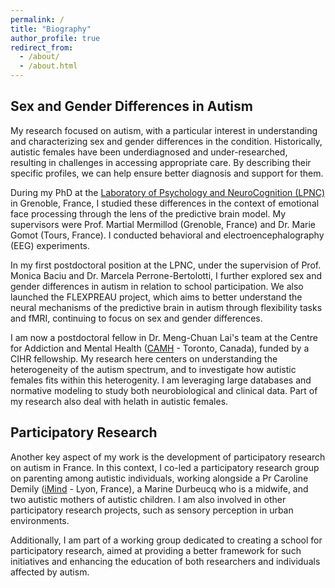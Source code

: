 ```yaml
---
permalink: /
title: "Biography"
author_profile: true
redirect_from: 
  - /about/
  - /about.html
---
```


## Sex and Gender Differences in Autism
My research focused on autism, with a particular interest in understanding and characterizing sex and gender differences in the condition. Historically, autistic females have been underdiagnosed and under-researched, resulting in challenges in accessing appropriate care. By describing their specific profiles, we can help ensure better diagnosis and support for them.

During my PhD at the [Laboratory of Psychology and NeuroCognition (LPNC)](https://lpnc.univ-grenoble-alpes.fr/en) in Grenoble, France, I studied these differences in the context of emotional face processing through the lens of the predictive brain model. My supervisors were Prof. Martial Mermillod (Grenoble, France) and Dr. Marie Gomot (Tours, France). I conducted behavioral and electroencephalography (EEG) experiments.

In my first postdoctoral position at the LPNC, under the supervision of Prof. Monica Baciu and Dr. Marcela Perrone-Bertolotti, I further explored sex and gender differences in autism in relation to school participation. We also launched the FLEXPREAU project, which aims to better understand the neural mechanisms of the predictive brain in autism through flexibility tasks and fMRI, continuing to focus on sex and gender differences.

I am now a postdoctoral fellow in Dr. Meng-Chuan Lai's team at the Centre for Addiction and Mental Health ([CAMH](https://www.camh.ca) - Toronto, Canada), funded by a CIHR fellowship. My research here centers on understanding the heterogeneity of the autism spectrum, and to investigate how autistic females fits within this heterogenity. I am leveraging large databases and normative modeling to study both neurobiological and clinical data. Part of my research also deal with helath in autistic females.

## Participatory Research
Another key aspect of my work is the development of participatory research on autism in France. In this context, I co-led a participatory research group on parenting among autistic individuals, working alongside a Pr Caroline Demily ([iMind](https://centre-imind.fr/?lang=en) - Lyon, France), a Marine Durbeucq who is a midwife, and two autistic mothers of autistic children. I am also involved in other participatory research projects, such as sensory perception in urban environments.

Additionally, I am part of a working group dedicated to creating a school for participatory research, aimed at providing a better framework for such initiatives and enhancing the education of both researchers and individuals affected by autism.

